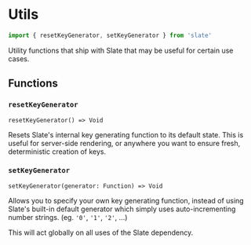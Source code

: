 # Utils

```js
import { resetKeyGenerator, setKeyGenerator } from 'slate'
```

Utility functions that ship with Slate that may be useful for certain use cases.

## Functions

### `resetKeyGenerator`

`resetKeyGenerator() => Void`

Resets Slate's internal key generating function to its default state. This is useful for server-side rendering, or anywhere you want to ensure fresh, deterministic creation of keys.

### `setKeyGenerator`

`setKeyGenerator(generator: Function) => Void`

Allows you to specify your own key generating function, instead of using Slate's built-in default generator which simply uses auto-incrementing number strings. (eg. `'0'`, `'1'`, `'2'`, ...)

This will act globally on all uses of the Slate dependency.
